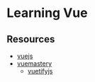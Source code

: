# Learning Vue

## Resources
- [vuejs](https://vuejs.org/v2/guide)
- [vuemastery](https://www.vuemastery.com/)
  - [vuetifyjs](https://vuetifyjs.com/en/)
